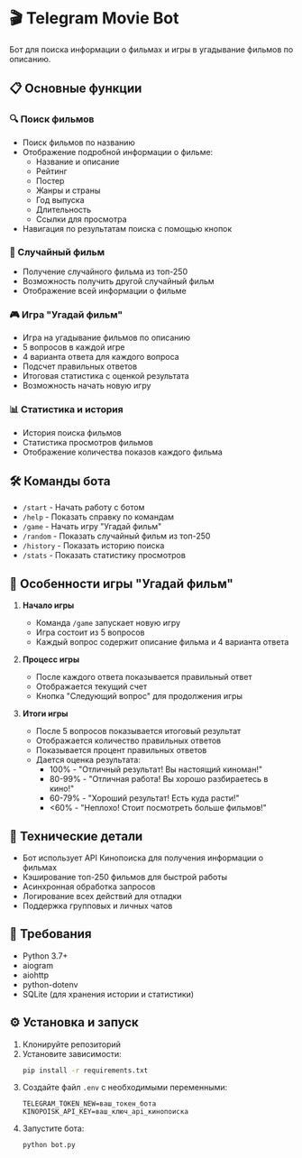 # 🎬 Telegram Movie Bot

Бот для поиска информации о фильмах и игры в угадывание фильмов по описанию.

## 📋 Основные функции

### 🔍 Поиск фильмов
- Поиск фильмов по названию
- Отображение подробной информации о фильме:
  - Название и описание
  - Рейтинг
  - Постер
  - Жанры и страны
  - Год выпуска
  - Длительность
  - Ссылки для просмотра
- Навигация по результатам поиска с помощью кнопок

### 🎲 Случайный фильм
- Получение случайного фильма из топ-250
- Возможность получить другой случайный фильм
- Отображение всей информации о фильме

### 🎮 Игра "Угадай фильм"
- Игра на угадывание фильмов по описанию
- 5 вопросов в каждой игре
- 4 варианта ответа для каждого вопроса
- Подсчет правильных ответов
- Итоговая статистика с оценкой результата
- Возможность начать новую игру

### 📊 Статистика и история
- История поиска фильмов
- Статистика просмотров фильмов
- Отображение количества показов каждого фильма

## 🛠 Команды бота

- `/start` - Начать работу с ботом
- `/help` - Показать справку по командам
- `/game` - Начать игру "Угадай фильм"
- `/random` - Показать случайный фильм из топ-250
- `/history` - Показать историю поиска
- `/stats` - Показать статистику просмотров

## 🎯 Особенности игры "Угадай фильм"

1. **Начало игры**
   - Команда `/game` запускает новую игру
   - Игра состоит из 5 вопросов
   - Каждый вопрос содержит описание фильма и 4 варианта ответа

2. **Процесс игры**
   - После каждого ответа показывается правильный ответ
   - Отображается текущий счет
   - Кнопка "Следующий вопрос" для продолжения игры

3. **Итоги игры**
   - После 5 вопросов показывается итоговый результат
   - Отображается количество правильных ответов
   - Показывается процент правильных ответов
   - Дается оценка результата:
     - 100% - "Отличный результат! Вы настоящий киноман!"
     - 80-99% - "Отличная работа! Вы хорошо разбираетесь в кино!"
     - 60-79% - "Хороший результат! Есть куда расти!"
     - <60% - "Неплохо! Стоит посмотреть больше фильмов!"

## 🔧 Технические детали

- Бот использует API Кинопоиска для получения информации о фильмах
- Кэширование топ-250 фильмов для быстрой работы
- Асинхронная обработка запросов
- Логирование всех действий для отладки
- Поддержка групповых и личных чатов

## 📝 Требования

- Python 3.7+
- aiogram
- aiohttp
- python-dotenv
- SQLite (для хранения истории и статистики)

## ⚙️ Установка и запуск

1. Клонируйте репозиторий
2. Установите зависимости:
   ```bash
   pip install -r requirements.txt
   ```
3. Создайте файл `.env` с необходимыми переменными:
   ```
   TELEGRAM_TOKEN_NEW=ваш_токен_бота
   KINOPOISK_API_KEY=ваш_ключ_api_кинопоиска
   ```
4. Запустите бота:
   ```bash
   python bot.py
   ```